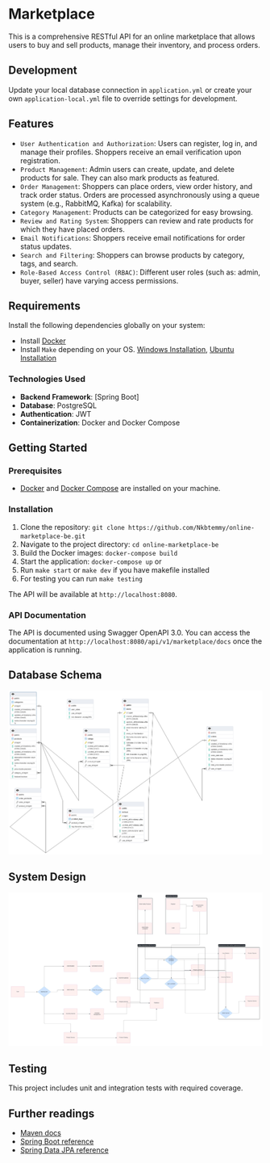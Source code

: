 # Marketplace

This is a comprehensive RESTful API for an online marketplace that allows users to buy and sell products, manage their inventory, and process orders.

## Development

Update your local database connection in `application.yml` or create your own `application-local.yml` file to override
settings for development.

## Features
- `User Authentication and Authorization`: Users can register, log in, and manage their profiles. Shoppers receive an email verification upon registration.
- `Product Management`: Admin users can create, update, and delete products for sale. They can also mark products as featured.
- `Order Management`: Shoppers can place orders, view order history, and track order status. Orders are processed asynchronously using a queue system (e.g., RabbitMQ, Kafka) for scalability.
- `Category Management`: Products can be categorized for easy browsing.
- `Review and Rating System`: Shoppers can review and rate products for which they have placed orders.
- `Email Notifications`: Shoppers receive email notifications for order status updates.
- `Search and Filtering`: Shoppers can browse products by category, tags, and search.
- `Role-Based Access Control (RBAC)`: Different user roles (such as: admin, buyer, seller) have varying access permissions.

## Requirements

Install the following dependencies globally on your system:

- Install [Docker](https://www.docker.com/)
- Install `Make` depending on your OS. [Windows Installation](https://linuxhint.com/install-use-make-windows/), [Ubuntu Installation](https://linuxhint.com/install-make-ubuntu/)

### Technologies Used

- **Backend Framework**: [Spring Boot]
- **Database**: PostgreSQL
- **Authentication**: JWT
- **Containerization**: Docker and Docker Compose

## Getting Started

### Prerequisites

- [Docker](https://www.docker.com/) and [Docker Compose](https://docs.docker.com/compose/) are installed on your machine.

### Installation

1. Clone the repository: `git clone https://github.com/Nkbtemmy/online-marketplace-be.git`
2. Navigate to the project directory: `cd online-marketplace-be`
3. Build the Docker images: `docker-compose build`
4. Start the application: `docker-compose up` or
5. Run ``make start`` or ``make dev`` if you have makefile installed
6. For testing you can run ``make testing``

The API will be available at `http://localhost:8080`.

### API Documentation

The API is documented using Swagger OpenAPI 3.0. You can access the documentation at `http://localhost:8080/api/v1/marketplace/docs` once the application is running.

## Database Schema

![alt text](image.png)

## System Design

![alt text](image-1.png)

## Testing

This project includes unit and integration tests with required coverage.


## Further readings

* [Maven docs](https://maven.apache.org/guides/index.html)  
* [Spring Boot reference](https://docs.spring.io/spring-boot/docs/current/reference/htmlsingle/)  
* [Spring Data JPA reference](https://docs.spring.io/spring-data/jpa/reference/jpa.html)